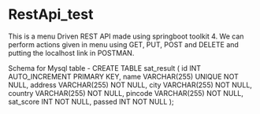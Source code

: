 ﻿# RestApi_test
This is a menu Driven REST API made using springboot toolkit 4.
We can perform actions given in menu using GET, PUT, POST and DELETE and putting the localhost link in POSTMAN. 

Schema for Mysql table - CREATE TABLE sat_result (
  id INT AUTO_INCREMENT PRIMARY KEY,
  name VARCHAR(255) UNIQUE NOT NULL,
  address VARCHAR(255) NOT NULL,
  city VARCHAR(255) NOT NULL,
  country VARCHAR(255) NOT NULL,
  pincode VARCHAR(255) NOT NULL,
  sat_score INT NOT NULL,
  passed INT NOT NULL
);
